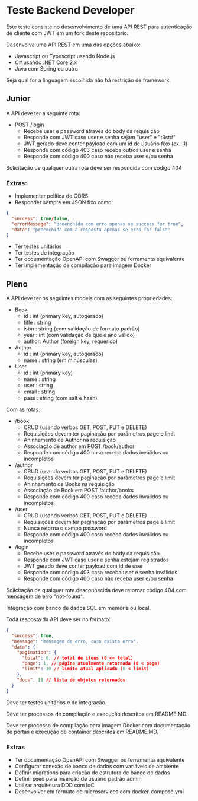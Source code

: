 # Teste Backend Developer

Este teste consiste no desenvolvimento de uma API REST para autenticação de cliente com JWT em um fork deste repositório.

Desenvolva uma API REST em uma das opções abaixo:

  - Javascript ou Typescript usando Node.js
  - C# usando .NET Core 2.x
  - Java com Spring ou outro

Seja qual for a linguagem escolhida não há restrição de framework.

## Junior

A API deve ter a seguinte rota:

  - POST /login
    - Recebe user e password através do body da requisição
    - Responde com JWT caso user e senha sejam "user" e "t3st#"
    - JWT gerado deve conter payload com um id de usuário fixo (ex.: 1)
    - Responde com código 403 caso receba outros user e senha
    - Responde com código 400 caso não receba user e/ou senha

Solicitação de qualquer outra rota deve ser respondida com código 404

### Extras:

  - Implementar política de CORS
  - Responder sempre em JSON fixo como:
  ```json
  {
    "success": true/false,
    "errorMessage": "preenchida com erro apenas se success for true",
    "data": "preenchida com a resposta apenas se erro for false"
  }
  ```
  - Ter testes unitários
  - Ter testes de integração
  - Ter documentação OpenAPI com Swagger ou ferramenta equivalente
  - Ter implementação de compilação para imagem Docker

## Pleno

A API deve ter os seguintes models com as seguintes propriedades:

  - Book
    - id    : int     (primary key, autogerado)
    - title : string
    - isbn  : string  (com validação de formato padrão)
    - year  : int     (com validação de que é ano válido)
    - author: Author (foreign key, requerido)
  - Author
    - id    : int     (primary key, autogerado)
    - name  : string  (em minúsculas)
  - User
    - id    : int     (primary key)
    - name  : string
    - user  : string
    - email : string
    - pass  : string (com salt e hash)

Com as rotas:

  - /book
    - CRUD (usando verbos GET, POST, PUT e DELETE)
    - Requisições devem ter paginação por parâmetros page e limit
    - Aninhamento de Author na requisição
    - Associação de author em POST /book/author
    - Responde com código 400 caso receba dados inválidos ou incompletos
  - /author
    - CRUD (usando verbos GET, POST, PUT e DELETE)
    - Requisições devem ter paginação por parâmetros page e limit
    - Aninhamento de Books na requisição
    - Associação de Book em POST /author/books
    - Responde com código 400 caso receba dados inválidos ou incompletos
  - /user
    - CRUD (usando verbos GET, POST, PUT e DELETE)
    - Requisições devem ter paginação por parâmetros page e limit
    - Nunca retorna o campo password
    - Responde com código 400 caso receba dados inválidos ou incompletos
  - /login
    - Recebe user e password através do body da requisição
    - Responde com JWT caso user e senha estejam registrados
    - JWT gerado deve conter payload com id de user
    - Responde com código 403 caso receba user e senha inválidos
    - Responde com código 400 caso não receba user e/ou senha

Solicitação de qualquer rota desconhecida deve retornar código 404 com mensagem de erro "not-found".

Integração com banco de dados SQL em memória ou local.

Toda resposta da API deve ser no formato:

```json
{
  "success": true,
  "message": "mensagem de erro, caso exista erro",
  "data": {
    "pagination": {
      "total": 0, // total de itens (0 <= total)
      "page": 1, // página atualmente retornada (0 < page)
      "limit": 10 // limite atual aplicado (0 < limit)
    },
    "docs": [] // lista de objetos retornados
  }
}
```

Deve ter testes unitários e de integração.

Deve ter processos de compilação e execução descritos em README.MD.

Deve ter processo de compilação para imagem Docker com documentação de portas e execução de container descritos em README.MD.

### Extras

  - Ter documentação OpenAPI com Swagger ou ferramenta equivalente
  - Configurar conexão de banco de dados com variáveis de ambiente
  - Definir migrations para criação de estrutura de banco de dados
  - Definir seed para inserção de usuário padrão admin
  - Utilizar arquitetura DDD com IoC
  - Desenvolver em formato de microservices com docker-compose.yml
